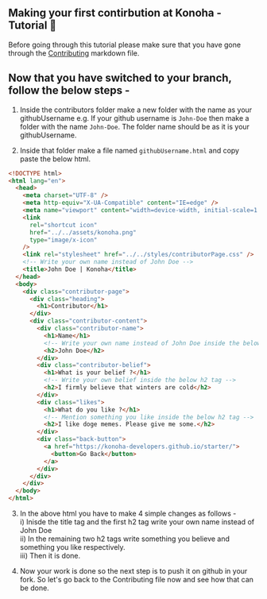 ## Making your first contirbution at Konoha - Tutorial 🤖

Before going through this tutorial please make sure that you have gone through the [Contributing](https://github.com/konoha-developers/starter/blob/main/CONTRIBUTING.md) markdown file.

## Now that you have switched to your branch, follow the below steps -

1) Inside the contributors folder make a new folder with the name as your githubUsername
e.g. If your github username is `John-Doe` then make a folder with the name `John-Doe`. The folder name should be as it is your githubUsername.

2) Inside that folder make a file named `githubUsername.html` and copy paste the below html.

```html
<!DOCTYPE html>
<html lang="en">
  <head>
    <meta charset="UTF-8" />
    <meta http-equiv="X-UA-Compatible" content="IE=edge" />
    <meta name="viewport" content="width=device-width, initial-scale=1.0" />
    <link
      rel="shortcut icon"
      href="../../assets/konoha.png"
      type="image/x-icon"
    />
    <link rel="stylesheet" href="../../styles/contributorPage.css" />
    <!-- Write your own name instead of John Doe -->
    <title>John Doe | Konoha</title>
  </head>
  <body>
    <div class="contributor-page">
      <div class="heading">
        <h1>Contributor</h1>
      </div>
      <div class="contributor-content">
        <div class="contributor-name">
          <h1>Name</h1>
          <!-- Write your own name instead of John Doe inside the below h2 tag -->
          <h2>John Doe</h2>
        </div>
        <div class="contributor-belief">
          <h1>What is your belief ?</h1>
          <!-- Write your own belief inside the below h2 tag -->
          <h2>I firmly believe that winters are cold</h2>
        </div>
        <div class="likes">
          <h1>What do you like ?</h1>
          <!-- Mention something you like inside the below h2 tag -->
          <h2>I like doge memes. Please give me some.</h2>
        </div>
        <div class="back-button">
          <a href="https://konoha-developers.github.io/starter/">
            <button>Go Back</button>
          </a>
        </div>
      </div>
    </div>
  </body>
</html>
```

3. In the above html you have to make 4 simple changes as follows -  
i) Inisde the title tag and the first h2 tag write your own name instead of John Doe  
ii) In the remaining two h2 tags write something you believe and something you like respectively.  
iii) Then it is done.  

4. Now your work is done so the next step is to push it on github in your fork. So let's go back to the Contributing file now and see how that can be done.
